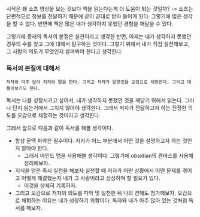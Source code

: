 시작은 왜 쇼츠 영상을 보는 것보다 책을 읽는다는게 더 도움이 되는 것일까?
-> 쇼츠는 단편적으로 정보를 전달하기 때문에 곧이 곧대로 받아 들이게 된다. 그렇기에 많은 생각을 할 수 없다.
반면에 책은 많은 내가 생각하지 못했던 경험을 깨달을 수 있다. 

그렇기에 종래의 독서의 본질은 실천이라고 생각한 반면, 이제는 내가 생각하지 못했던 경우의 수를 찾고 그에 대해서 탐구하는 것이다. 그렇기 위해서 내가 직접 실천해보고, 그 사람의 의도가 무엇인지 살펴봐야 한다고 생각한다. 


### 독서의 본질에 대해서 

```ad-important
저자와 마주 앉아 저자와 말을 한다. 그리고 저자가 말한것을 오감으로 체험한다. 그리고 대들어보기도 한다.
```

독서는 나를 성장시키고 싶어서, 내가 생각하지 못했던 것을 깨닫기 위해서 읽는다. 그러나 단지 읽는거에서 그치지 않아야 생각한다. 그래서 저자가 전달하고자 하는 진정한 의도를 오감으로 체험하는 것이라고 생각한다.

그래서 앞으로 다음과 같이 독서를 해볼 생각이다.
- 항상 문맥 파악은 필수이다. 저자가 어느 부분에서 어떤 것을 설명하고자 하는 것인지 알아야 한다. 
	 - 그래서 마인드 맵을 사용해볼 생각이다. 그렇기에 obsidian의 캔바스를 사용해 정리해보자. 
- 지식을 얻은 즉시 실천을 해보자 실천할 때 저자가 어떤 상황에서 어떤 문제를 겪어고 어떻게 해결했는지 내가 그 사람이라고 상상하며 할 필요가 있다.
	- 이것을 상세히 기록하자.
- 그리고 오감으로 저자의 의도를 파악 및 실천한 뒤 나의 견해도 첨가해보자. 오감으로 체험하는 이유는 내가 성장하기 위함이다. 독자와 내가 마주 앉아 있는 것처럼 독서를 해보자.

